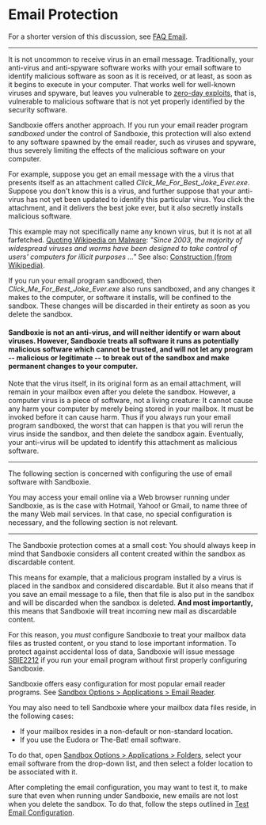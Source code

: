 # Email Protection

For a shorter version of this discussion, see [FAQ Email](FAQEmail.md).

* * *

It is not uncommon to receive virus in an email message. Traditionally, your anti-virus and anti-spyware software works with your email software to identify malicious software as soon as it is received, or at least, as soon as it begins to execute in your computer. That works well for well-known viruses and spyware, but leaves you vulnerable to [zero-day exploits](https://en.wikipedia.org/wiki/Zero-day_(computing)), that is, vulnerable to malicious software that is not yet properly identified by the security software.

Sandboxie offers another approach. If you run your email reader program _sandboxed_ under the control of Sandboxie, this protection will also extend to any software spawned by the email reader, such as viruses and spyware, thus severely limiting the effects of the malicious software on your computer.

For example, suppose you get an email message with the a virus that presents itself as an attachment called _Click_Me_For_Best_Joke_Ever.exe_. Suppose you don't know this is a virus, and further suppose that your anti-virus has not yet been updated to identify this particular virus. You click the attachment, and it delivers the best joke ever, but it also secretly installs malicious software.

This example may not specifically name any known virus, but it is not at all farfetched. [Quoting Wikipedia on Malware](https://en.wikipedia.org/wiki/Malware#Purposes): _"Since 2003, the majority of widespread viruses and worms have been designed to take control of users' computers for illicit purposes ..."_ See also: [Construction (from Wikipedia)](https://en.wikipedia.org/wiki/Botnet#Construction).

If you run your email program sandboxed, then _Click_Me_For_Best_Joke_Ever.exe_ also runs sandboxed, and any changes it makes to the computer, or software it installs, will be confined to the sandbox. These changes will be discarded in their entirety as soon as you delete the sandbox.


#### Sandboxie is not an anti-virus, and will neither identify or warn about viruses. However, Sandboxie treats all software it runs as potentially malicious software which cannot be trusted, and will not let any program -- malicious or legitimate -- to break out of the sandbox and make permanent changes to your computer.


Note that the virus itself, in its original form as an email attachment, will remain in your mailbox even after you delete the sandbox. However, a computer virus is a piece of software, not a living creature: It cannot cause any harm your computer by merely being stored in your mailbox. It must be invoked before it can cause harm. Thus if you always run your email program sandboxed, the worst that can happen is that you will rerun the virus inside the sandbox, and then delete the sandbox again. Eventually, your anti-virus will be updated to identify this attachment as malicious software.

* * *

The following section is concerned with configuring the use of email software with Sandboxie.

You may access your email online via a Web browser running under Sandboxie, as is the case with Hotmail, Yahoo! or Gmail, to name three of the many Web mail services. In that case, no special configuration is necessary, and the following section is not relevant.

* * *

The Sandboxie protection comes at a small cost: You should always keep in mind that Sandboxie considers all content created within the sandbox as discardable content.

This means for example, that a malicious program installed by a virus is placed in the sandbox and considered discardable. But it also means that if you save an email message to a file, then that file is also put in the sandbox and will be discarded when the sandbox is deleted. **And most importantly,** this means that Sandboxie will treat incoming new mail as discardable content.

For this reason, you _must_ configure Sandboxie to treat your mailbox data files as trusted content, or you stand to lose important information. To protect against accidental loss of data, Sandboxie will issue message [SBIE2212](SBIE2212.md) if you run your email program without first properly configuring Sandboxie.

Sandboxie offers easy configuration for most popular email reader programs. See [Sandbox Options > Applications > Email Reader](ApplicationsSettings.md#email-reader).

You may also need to tell Sandboxie where your mailbox data files reside, in the following cases:

*   If your mailbox resides in a non-default or non-standard location.
*   If you use the Eudora or The-Bat! email software.

To do that, open [Sandbox Options > Applications > Folders](ApplicationsSettings.md#folders), select your email software from the drop-down list, and then select a folder location to be associated with it.

After completing the email configuration, you may want to test it, to make sure that even when running under Sandboxie, new emails are not lost when you delete the sandbox. To do that, follow the steps outlined in [Test Email Configuration](TestEmailConfiguration.md).

